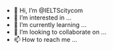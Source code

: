 - 👋 Hi, I’m @IELTScitycom
- 👀 I’m interested in ...
- 🌱 I’m currently learning ...
- 💞️ I’m looking to collaborate on ...
- 📫 How to reach me ...

<!---
IELTScitycom/IELTScitycom is a ✨ special ✨ repository because its `README.md` (this file) appears on your GitHub profile.
You can click the Preview link to take a look at your changes.
--->

